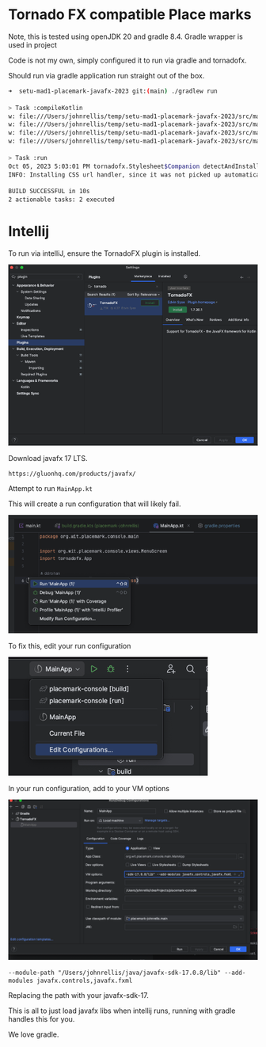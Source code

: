 # Tornado FX compatible Place marks

Note, this is tested using openJDK 20 and gradle 8.4.  Gradle wrapper is used in project

Code is not my own, simply configured it to run via gradle and tornadofx.

Should run via gradle application run straight out of the box.

```bash
➜  setu-mad1-placemark-javafx-2023 git:(main) ./gradlew run

> Task :compileKotlin
w: file:///Users/johnrellis/temp/setu-mad1-placemark-javafx-2023/src/main/kotlin/org/setu/placemark/console/helpers/FileHelpers.kt:25:13 Condition 'inputStreamReader != null' is always 'true'
w: file:///Users/johnrellis/temp/setu-mad1-placemark-javafx-2023/src/main/kotlin/org/setu/placemark/console/main/main.kt:5:10 Parameter 'args' is never used
w: file:///Users/johnrellis/temp/setu-mad1-placemark-javafx-2023/src/main/kotlin/org/setu/placemark/console/views/PlacemarkView.kt:39:12 Condition 'placemark != null' is always 'true'
w: file:///Users/johnrellis/temp/setu-mad1-placemark-javafx-2023/src/main/kotlin/org/setu/placemark/console/views/PlacemarkView.kt:61:13 Condition 'placemark != null' is always 'true'

> Task :run
Oct 05, 2023 5:03:01 PM tornadofx.Stylesheet$Companion detectAndInstallUrlHandler
INFO: Installing CSS url handler, since it was not picked up automatically

BUILD SUCCESSFUL in 10s
2 actionable tasks: 2 executed
```

# Intellij

To run via intelliJ, ensure the TornadoFX plugin is installed.

![](docs/plugin.png)

Download javafx 17 LTS.

```agsl
https://gluonhq.com/products/javafx/
```

Attempt to run `MainApp.kt`

This will create a run configuration that will likely fail.

![](docs/runMainApp.png)

To fix this, edit your run configuration

![](docs/editRunConfiguration.png)

In your run configuration, add to your VM options

![](docs/addVmOptions.png)

```
--module-path "/Users/johnrellis/java/javafx-sdk-17.0.8/lib" --add-modules javafx.controls,javafx.fxml
```

Replacing the path with your javafx-sdk-17.

This is all to just load javafx libs when intellij runs, running with gradle handles this for you.

We love gradle.